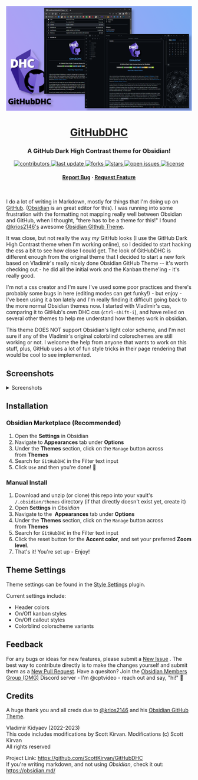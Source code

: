 <div align="center">
  <img src="https://github.com/ScottKirvan/GitHubDHC/blob/master/imgs/promo.png?raw=true" alt="promo" height="auto" />
  <h1><a href="https://github.com/ScottKirvan/GitHubDHC">GitHubDHC</a></h1>
  <h3>A GitHub Dark High Contrast theme for Obsidian!</h3> 
  
<!-- Badges -->
<p>
  <a href="https://github.com/ScottKirvan/GitHubDHC/graphs/contributors">
    <img src="https://img.shields.io/github/contributors/ScottKirvan/GitHubDHC" alt="contributors" />
  </a>
  <a href="">
    <img src="https://img.shields.io/github/last-commit/ScottKirvan/GitHubDHC" alt="last update" />
  </a>
  <a href="https://github.com/ScottKirvan/GitHubDHC/network/members">
    <img src="https://img.shields.io/github/forks/ScottKirvan/GitHubDHC" alt="forks" />
  </a>
  <a href="https://github.com/ScottKirvan/GitHubDHC/stargazers">
    <img src="https://img.shields.io/github/stars/ScottKirvan/GitHubDHC" alt="stars" />
  </a>
  <a href="https://github.com/ScottKirvan/GitHubDHC/issues/">
    <img src="https://img.shields.io/github/issues/ScottKirvan/GitHubDHC" alt="open issues" />
  </a>
  <a href="https://github.com/ScottKirvan/GitHubDHC/blob/master/LICENSE">
    <img src="https://img.shields.io/github/license/ScottKirvan/GitHubDHC.svg" alt="license" />
  </a>
</p>
   
<h4>
    <a href="https://github.com/ScottKirvan/GitHubDHC/issues/">Report Bug</a>
  <span> · </span>
    <a href="https://github.com/ScottKirvan/GitHubDHC/issues/">Request Feature</a>
  </h4>
</div> 

I do a lot of writing in Markdown, mostly for things that I'm doing up on [GitHub](https://github.com/). ([Obsidian](https://obsidian.md/) is an great editor for this).  I was running into some frustration with the formatting not mapping really well between Obsidian and GitHub, when I thought, "there has to be a theme for this!"  I found [@krios2146's](https://github.com/krios2146) awesome [Obsidian GIthub Theme](https://github.com/krios2146/obsidian-theme-github).  

It was close, but not really the way *my* GitHub looks (I use the GitHub Dark High Contrast theme when I'm working online), so I decided to start hacking the css a bit to see how close I could get.  The look of GitHubDHC is different enough from the original theme that I decided to start a new fork based on Vladimir's really nicely done Obsidian GitHub Theme -- it's worth checking out - he did all the initial work and the Kanban theme'ing - it's really good.  

I'm not a css creator and I'm sure I've used some poor practices and there's probably some bugs in here (editing modes can get funky!) - but enjoy - I've been using it a ton lately and I'm really finding it difficult going back to the more normal Obsidian themes now.  I started with Vladimir's css, comparing it to GitHub's own DHC css (`ctrl-shift-i`), and have relied on several other themes to help me understand how themes work in obsidian.

This theme DOES NOT support Obsidian's light color scheme, and I'm not sure if any of the Vladimir's original colorblind colorschemes are still working or not.  I welcome the help from anyone that wants to work on this stuff, plus, GitHub uses a lot of fun style tricks in their page rendering that would be cool to see implemented.

## Screenshots

<details><summary> Screenshots </summary>
<ul>
<img src="https://github.com/ScottKirvan/GitHubDHC/blob/master/imgs/screenshots/GHDC1.png?raw=true">  
<img src="https://github.com/ScottKirvan/GitHubDHC/blob/master/imgs/screenshots/GHDC2.png?raw=true">  
<img src="https://github.com/ScottKirvan/GitHubDHC/blob/master/imgs/screenshots/settings.png?raw=true">  
</ul>
</details>

## Installation

### Obsidian Marketplace (Recommended)

1. Open the **Settings** in Obsidian
2. Navigate to **Appearances** tab under **Options**
3. Under the **Themes** section, click on the `Manage` button across from **Themes**
4. Search for `GitHubDHC` in the Filter text input
5. Click `Use` and then you're done! 🎉

### Manual Install

1. Download and unzip (or clone) this repo into your vault's `/.obsidian/themes` directory (if that directly doesn't exist yet, create it)
2. Open **Settings** in *Obsidian*
3. Navigate to the  **Appearances** tab under **Options**
4. Under the **Themes** section, click on the `Manage` button across from **Themes**
5. Search for `GitHubDHC` in the Filter text input
6. Click the reset button for the **Accent color**, and set your preferred **Zoom level**.
7. That's it!  You're set up - Enjoy!

## Theme Settings

Theme settings can be found in the [Style Settings](https://github.com/mgmeyers/obsidian-style-settings) plugin.

Current settings include:

- Header colors
- On/Off kanban styles
- On/Off callout styles
- Colorblind colorscheme variants

## Feedback

For any bugs or ideas for new features, please submit a [New Issue](https://github.com/ScottKirvan/GitHubDHC/issues) .  The best way to contribute directly is to make the changes yourself and submit them as a [New Pull Request](https://github.com/ScottKirvan/GitHubDHC/pulls).  Have a quesiton? Join the [Obsidian Members Group (OMG)](https://discord.gg/obsidianmd) Discord server - I'm @cptvideo - reach out and say, "hi!" 👋

## Credits

A huge thank you and all creds due to  [@krios2146](https://github.com/krios2146) and his [Obsidian GitHub Theme](https://github.com/krios2146/obsidian-theme-github).

Vladimir Kidyaev (2022-2023)  
This code includes modifications by Scott Kirvan. Modifications (c) Scott Kirvan  
All rights reserved  

Project Link:  <https://github.com/ScottKirvan/GitHubDHC>  
If you're writing markdown, and not using *Obsidian*, check it out:  <https://obsidian.md/>  
